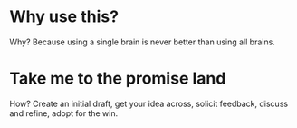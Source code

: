 <!-- TITLE: Why and how to use a RFC Library -->
<!-- SUBTITLE: Come one, come all (within TBWA) -->

# Why use this?
Why? 
Because using a single brain is never better than using all brains.

# Take me to the promise land
How? 
Create an initial draft, get your idea across, solicit feedback, discuss and refine, adopt for the win.


